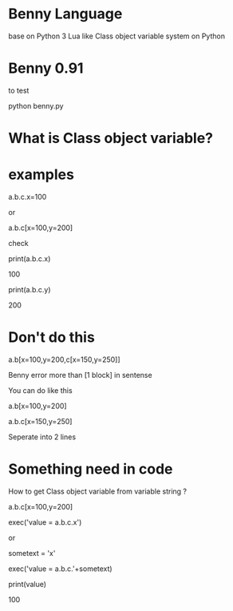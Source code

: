# Benny Language 
base on Python 3
Lua like Class object variable system on Python 

Benny 0.91
==========

to test

python benny.py

What is Class object variable?
==============================
examples
========
a.b.c.x=100

or

a.b.c[x=100,y=200]

check

print(a.b.c.x)

100

print(a.b.c.y)

200

Don't do this
=============
a.b[x=100,y=200,c[x=150,y=250]]

Benny error more than [1 block] in sentense

You can do like this

a.b[x=100,y=200]

a.b.c[x=150,y=250]

Seperate into 2 lines

Something need in code
======================

How to get Class object variable from variable string ?

a.b.c[x=100,y=200]

exec('value = a.b.c.x')

or

sometext = 'x'

exec('value = a.b.c.'+sometext)

print(value)

100
